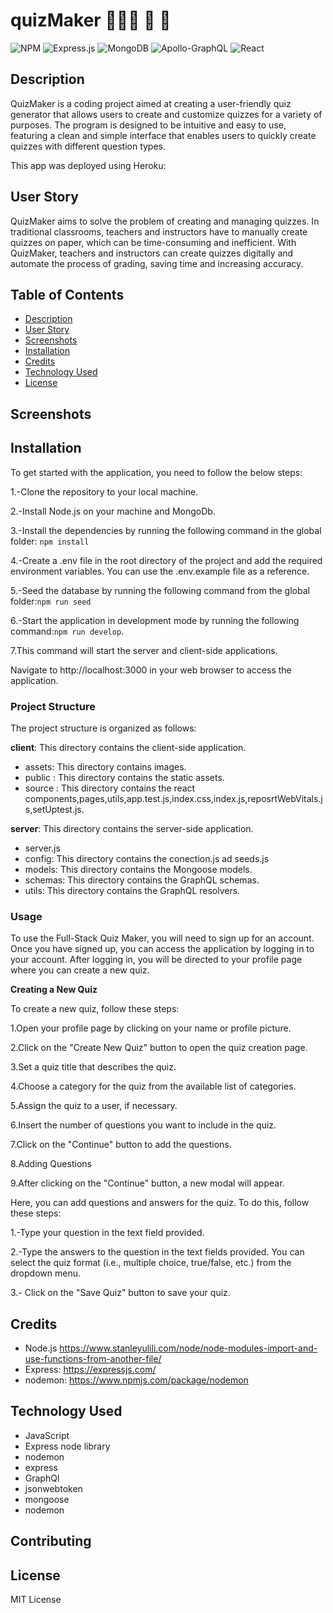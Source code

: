 # quizMaker 👩🏻‍🏫 📝 💯



![NPM](https://img.shields.io/badge/NPM-%23CB3837.svg?style=for-the-badge&logo=npm&logoColor=white)
![Express.js](https://img.shields.io/badge/express.js-%23404d59.svg?style=for-the-badge&logo=express&logoColor=%2361DAFB)
![MongoDB](https://img.shields.io/badge/MongoDB-%234ea94b.svg?style=for-the-badge&logo=mongodb&logoColor=white)
![Apollo-GraphQL](https://img.shields.io/badge/-ApolloGraphQL-311C87?style=for-the-badge&logo=apollo-graphql)
![React](https://img.shields.io/badge/react-%2320232a.svg?style=for-the-badge&logo=react&logoColor=%2361DAFB)



 ## Description
  
QuizMaker is a coding project aimed at creating a user-friendly quiz generator that allows users to create and customize quizzes for a variety of purposes. The program is designed to be intuitive and easy to use, featuring a clean and simple interface that enables users to quickly create quizzes with different question types. 
 
 This app was deployed using Heroku: 

 ## User Story
 
QuizMaker aims to solve the problem of creating and managing quizzes. In traditional classrooms, teachers and instructors have to manually create quizzes on paper, which can be time-consuming and inefficient. With QuizMaker, teachers and instructors can create quizzes digitally and automate the process of grading, saving time and increasing accuracy.



## Table of Contents
- [Description](#description)
- [User Story](#user-story)
- [Screenshots](#screenshots)
- [Installation](#installation)
- [Credits](#credits)
- [Technology Used](#technology-used)
- [License](#license)




## Screenshots






## Installation

To get started with the application, you need to follow the below steps:

1.-Clone the repository to your local machine.

2.-Install Node.js on your machine and MongoDb.

3.-Install the dependencies by running the following command in the global folder: `npm install`

4.-Create a .env file in the root directory of the project and add the required environment variables. You can use the .env.example file as a reference.

5.-Seed the database by running the following command from the global folder:`npm run seed`

6.-Start the application in development mode by running the following command:`npm run develop`.

7.This command will start the server and client-side applications.

Navigate to http://localhost:3000 in your web browser to access the application.


### Project Structure

The project structure is organized as follows:

**client**: This directory contains the client-side application.
- assets: This directory contains images.
- public : This directory contains the static assets.
- source : This directory contains the react components,pages,utils,app.test.js,index.css,index.js,reposrtWebVitals.js,setUptest.js.



**server**: This directory contains the server-side application.
- server.js
- config: This directory contains the conection.js ad seeds.js
- models: This directory contains the Mongoose models.
- schemas: This directory contains the GraphQL schemas.
- utils: This directory contains the GraphQL resolvers.


### Usage

To use the Full-Stack Quiz Maker, you will need to sign up for an account. Once you have signed up, you can access the application by logging in to your account. After logging in, you will be directed to your profile page where you can create a new quiz.

**Creating a New Quiz**

To create a new quiz, follow these steps:

1.Open your profile page by clicking on your name or profile picture.

2.Click on the "Create New Quiz" button to open the quiz creation page.

3.Set a quiz title that describes the quiz.

4.Choose a category for the quiz from the available list of categories.

5.Assign the quiz to a user, if necessary.

6.Insert the number of questions you want to include in the quiz.

7.Click on the "Continue" button to add the questions.

8.Adding Questions

9.After clicking on the "Continue" button, a new modal will appear. 


Here, you can add questions and answers for the quiz. To do this, follow these steps:

1.-Type your question in the text field provided.

2.-Type the answers to the question in the text fields provided. You can select the quiz format (i.e., multiple choice, true/false, etc.) from the dropdown menu.

3.- Click on the "Save Quiz" button to save your quiz.

## Credits

- Node.js  https://www.stanleyulili.com/node/node-modules-import-and-use-functions-from-another-file/
- Express: https://expressjs.com/
- nodemon: https://www.npmjs.com/package/nodemon

## Technology Used
- JavaScript
- Express node library
- nodemon
- express
- GraphQl
- jsonwebtoken
- mongoose
- nodemon




## Contributing



## License

MIT License
